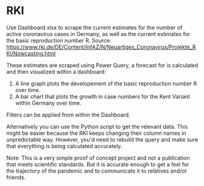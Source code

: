 # RKI

Use Dashboard.xlsx to scrape the current estimates for the number of active coronavirus cases in Germany,
as well as the current estimates for the basic reproduction number R.
Source: https://www.rki.de/DE/Content/InfAZ/N/Neuartiges_Coronavirus/Projekte_RKI/Nowcasting.html

These estimates are scraped using Power Query, a forecast for  is calculated and then visualized within a dashboard:
  1. A line graph plots the developement of the basic reproduction number R over time. 
  2. A bar chart that plots the growth in case numbers for the Kent Variant within Germany over time.
  
Filters can be applied from within the Dashboard.

Alternatively you can use the Python script to get the relevant data. 
This might be easier because the RKI keeps changing their column names in unpredictable way. 
However, you'd need to rebuild the query and make sure that everything is being calculated accurately.

Note: This is a very simple proof of concept project and not a publication that meets scientific standards.
But it is accurate enough to get a feel for the trajectory of the pandemic and to communicate it to relatives and/or friends.
